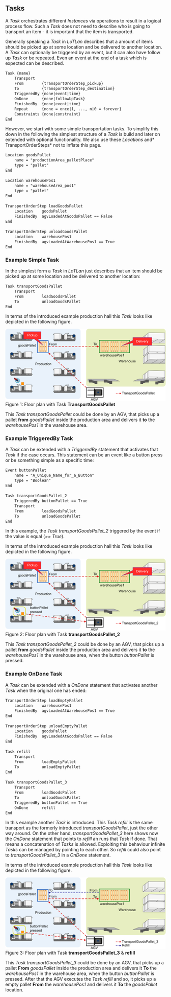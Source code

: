 ## Tasks

A *Task* orchestrates different *Instances* via operations to result in a logical process flow. Such a *Task* does not need to describe who is going to transport an item - it is important that the item is transported.

Generally speaking a *Task* in *LoTLan* describes that a amount of items should be picked up at some location and be delivered to another location. A *Task* can optionally be triggered by an event, but it can also have follow up *Task* or be repeated. Even an event at the end of a task which is expected can be described. 

```text
Task {name}
    Transport
    From        {transportOrderStep_pickup}
    To          {transportOrderStep_destination}
    TriggeredBy {none|event|time}
    OnDone      {none|followUpTask}
    FinishedBy  {none|event|time}
    Repeat      {none = once|1, ..., n|0 = forever}
    Constraints {none|constraint}
End
```

However, we start with some simple transportation tasks. To simplify this down in the following the simplest structure of a *Task* is build and later on extended with optional functionality. We also use these *Locations* and* TransportOrderSteps* not to inflate this page.


```text
Location goodsPallet
    name = "productionArea_palletPlace"
    type = "pallet"
End

Location warehousePos1
    name = "warehouseArea_pos1"
    type = "pallet"
End

TransportOrderStep loadGoodsPallet
    Location    goodsPallet
    FinishedBy  agvLoadedAtGoodsPallet == False
End

TransportOrderStep unloadGoodsPallet
    Location    warehousePos1
    FinishedBy  agvLoadedAtWarehousePos1 == True
End

```


### Example Simple Task

In the simplest form a *Task* in *LoTLan* just describes that an item should be picked up at some location and be delivered to another location:


```text
Task transportGoodsPallet
    Transport
    From        loadGoodsPallet
    To          unloadGoodsPallet
End
```

In terms of the introduced example production hall this *Task* looks like depicted in the following figure.

![Example task](../img/transportGoodsPallet.png)
Figure 1: Floor plan with Task **TransportGoodsPallet**

This *Task* *transportGoodsPallet* could be done by an AGV, that picks up a pallet **from** *goodsPallet* inside the production area and delivers it **to** the *warehousePos1* in the warehouse area.

### Example TriggeredBy Task

A *Task* can be extended with a *TriggeredBy* statement that activates that *Task* if the case occurs. This statement can be an event like a button press or be something simple as a specific time:

```text
Event buttonPallet
    name = "A_Unique_Name_for_a_Button"
    type = "Boolean"
End

Task transportGoodsPallet_2
    TriggeredBy buttonPallet == True
    Transport
    From        loadGoodsPallet
    To          unloadGoodsPallet
End
```

In this example, the *Task* *transportGoodsPallet_2* triggered by the event if the value is equal (*== True*).

In terms of the introduced example production hall this *Task* looks like depicted in the following figure.

![Example trigger task](../img/transportGoodsPallet_2.png)
Figure 2: Floor plan with Task **transportGoodsPallet_2**

This *Task* *transportGoodsPallet_2* could be done by an AGV, that picks up a pallet **from** *goodsPallet* inside the production area and delivers it **to** the *warehousePos1* in the warehouse area, when the button *buttonPallet* is pressed.

### Example OnDone Task

A *Task* can be extended with a *OnDone* statement that activates another *Task* when the original one has ended:

```text
TransportOrderStep loadEmptyPallet
    Location    warehousePos1
    FinishedBy  agvLoadedAtWarehousePos1 == True
End

TransportOrderStep unloadEmptyPallet
    Location    goodsPallet
    FinishedBy  agvLoadedAtGoodsPallet == False
End

Task refill
    Transport
    From        loadEmptyPallet
    To          unloadEmptyPallet
End

Task transportGoodsPallet_3
    Transport
    From        loadGoodsPallet
    To          unloadGoodsPallet
    TriggeredBy buttonPallet == True
    OnDone      refill
End
```

In this example another *Task* is introduced. This *Task* *refill* is the same transport as the formerly introduced *transportGoodsPallet*, just the other way around. On the other hand, *transportGoodsPallet_3* here shows now the *OnDone* statement that points to *refill* an runs that *Task* if done. That means a concatenation of *Tasks* is allowed. Exploiting this behaviour infinite *Tasks* can be managed by pointing to each other. So *refill* could also point to *transportGoodsPallet_3* in a *OnDone* statement.

In terms of the introduced example production hall this *Task* looks like depicted in the following figure.

![Example on done task](../img/transportGoodsPallet_3.png)
Figure 3: Floor plan with Task **transportGoodsPallet_3** & **refill**

This *Task* *transportGoodsPallet_3* could be done by an AGV, that picks up a pallet **From** *goodsPallet* inside the production area and delivers it **To** the *warehousePos1* in the warehouse area, when the button *buttonPallet* is pressed. After that the AGV executes the *Task* *refill* and so, it picks up a empty pallet **From** the *warehousePos1* and delivers it **To** the *goodsPallet* location.
